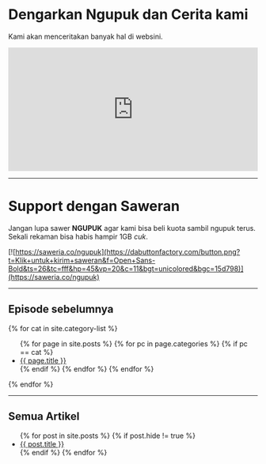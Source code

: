 # Dengarkan Ngupuk dan Cerita kami

Kami akan menceritakan banyak hal di websini.

<iframe src="https://open.spotify.com/embed/show/50m3Obwrrx2Cpn0M7aanR7" width="100%" height="250" frameborder="0" allowtransparency="true" allow="encrypted-media"></iframe>

---

# Support dengan Saweran

Jangan lupa sawer **NGUPUK** agar kami bisa beli kuota sambil ngupuk terus. Sekali rekaman bisa habis hampir 1GB _cuk_.

[![https://saweria.co/ngupuk](https://dabuttonfactory.com/button.png?t=Klik+untuk+kirim+saweran&f=Open+Sans-Bold&ts=26&tc=fff&hp=45&vp=20&c=11&bgt=unicolored&bgc=15d798)](https://saweria.co/ngupuk)

---

## Episode sebelumnya

{% for cat in site.category-list %}

  <ul>
    {% for page in site.posts %}
      {% for pc in page.categories %}
        {% if pc == cat %}
          <li><a href="{{ page.url }}">{{ page.title }}</a></li>
        {% endif %}   
      {% endfor %}  
    {% endfor %}  
  </ul>
{% endfor %}

---

## Semua Artikel

<ul>
{% for post in site.posts %}
  {% if post.hide != true %}
  <li><a href="{{ post.url }}">{{ post.title }}</a></li>
  {% endif %}
{% endfor %}
</ul>
